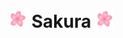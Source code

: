 # <img src="public/petal 1.svg" alt="Sakura's petal" width="30"  /> Sakura <img src="public/petal 1.svg" alt="Sakura's petal" width="30"  />
